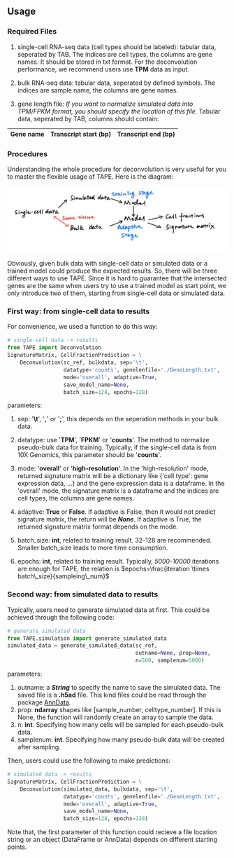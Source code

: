 ## Usage
### Required Files
1. single-cell RNA-seq data (cell types should be labeled): tabular data, seperated by TAB. The indices are cell types, the columns are gene names. It should be stored in txt format. For the deconvolution performance, we recommend users use **TPM** data as input.

2. bulk RNA-seq data: tabular data, seperated by defined symbols. The indices are sample name, the columns are gene names.

3. gene length file: *If you want to normalize simulated data into TPM/FPKM format, you should specify the location of this file.* Tabular data, seperated by TAB, columns should contain: 

  | Gene name | Transcript start (bp) | Transcript end (bp) |
  | --------- | --------------------- | ------------------- |

### Procedures
Understanding the whole procedure for deconvolution is very useful for you to master the flexible usage of TAPE. Here is the diagram:

![](./img/procedure.png)

Obviously, given bulk data with single-cell data or simulated data or a trained model could produce the expected results. So, there will be three different ways to use TAPE. Since it is hard to guarantee that the intersected genes are the same when users try to use a trained model as start point, we only introduce two of them, starting from single-cell data or simulated data.

### First way: from single-cell data to results

For convenience, we used a function to do this way:

```python
# single-cell data -> results
from TAPE import Deconvolution
SignatureMatrix, CellFractionPrediction = \
    Deconvolution(sc_ref, bulkdata, sep='\t',
                  datatype='counts', genelenfile='./GeneLength.txt',
                  mode='overall', adaptive=True,
                  save_model_name=None,
                  batch_size=128, epochs=128)
```

parameters:

1. sep: '**\t**', '**,**' or '**;**', this depends on the seperation methods in your bulk data.

2. datatype: use '**TPM**', '**FPKM**' or '**counts**'. The method to normalize pseudo-bulk data for training. Typically, if the single-cell data is from 10X Genomics, this parameter should be '**counts**'.

3. mode: '**overall**' or '**high-resolution**'. In the 'high-resolution' mode, returned signature matrix will be a dictionary like {'cell type': gene expression data, ...} and the gene expression data is a dataframe. In the 'overall' mode, the signature matrix is a dataframe and the indices are cell types, the columns are gene names.

4. adaptive: **True** or **False**. If adaptive is False, then it would not predict signature matrix, the return will be ***None***. If adaptive is True, the returned signature matrix format depends on the mode.

5. batch_size: **int**, related to training result. 32-128 are recommended. Smaller batch_size leads to more time consumption.

6. epochs: **int**, related to training result. Typically, *5000-10000* iterations are enough for TAPE, the relation is $epochs=\frac{iteration \times batch\_size}{sampleing\_num}$

   

### Second way: from simulated data to results

Typically, users need to generate simulated data at first. This could be achieved through the following code:

```python
# generate simulated data
from TAPE.simulation import generate_simulated_data
simulated_data = generate_simulated_data(sc_ref,
                                         outname=None, prop=None,
                                         n=500, samplenum=5000)
```

parameters:

1. outname: a ***String*** to specify the name to save the simulated data. The saved file is a **.h5ad** file. This kind files could be read through the package [AnnData](https://anndata.readthedocs.io/en/latest/).
2. prop: **ndarray** shapes like [sample_number, celltype_number]. If this is None, the function will randomly create an array to sample the data.
3. n: **int**. Specifying how many cells will be sampled for each pseudo-bulk data.
4. samplenum: **int**. Specifying how many pseudo-bulk data will be created after sampling.

Then, users could use the following to make predictions:

```python
# simulated data -> results
SignatureMatrix, CellFractionPrediction = \
    Deconvolution(simulated_data, bulkdata, sep='\t',
                  datatype='counts', genelenfile='./GeneLength.txt',
                  mode='overall', adaptive=True,
                  save_model_name=None,
                  batch_size=128, epochs=128)
```

Note that, the first parameter of this function could recieve a file location string or an object (DataFrame or AnnData) depends on different starting points.

